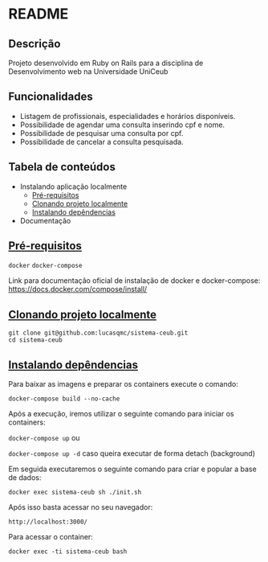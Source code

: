 # README

## Descrição

Projeto desenvolvido em Ruby on Rails para a disciplina de Desenvolvimento web na Universidade UniCeub

## Funcionalidades

  - Listagem de profissionais, especialidades e horários disponíveis.
  - Possibilidade de agendar uma consulta inserindo cpf e nome.
  - Possibilidade de pesquisar uma consulta por cpf.
  - Possibilidade de cancelar a consulta pesquisada.

 
Tabela de conteúdos
-----------
* Instalando aplicação localmente
    * [Pré-requisitos](#prerequisites)
    * [Clonando projeto localmente](#clone)
    * [Instalando depêndencias](#install)
* Documentação


<a href="prerequisites">Pré-requisitos</a>
-----------
`docker`
`docker-compose`

Link para documentação oficial de instalação de docker e docker-compose:
https://docs.docker.com/compose/install/

<a href="clone">Clonando projeto localmente</a>
-----------

    git clone git@github.com:lucasqmc/sistema-ceub.git
    cd sistema-ceub

<a href="install">Instalando depêndencias</a>
-----------

Para baixar as imagens e preparar os containers execute o comando:

`docker-compose build --no-cache`

Após a execução, iremos utilizar o seguinte comando para iniciar os containers:

`docker-compose up` ou

`docker-compose up -d` caso queira executar de forma detach (background)

Em seguida executaremos o seguinte comando para criar e popular a base de dados:

`docker exec sistema-ceub sh ./init.sh`

Após isso basta acessar no seu navegador:

`http://localhost:3000/`

Para acessar o container:

`docker exec -ti sistema-ceub bash`



